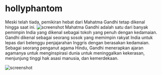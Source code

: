 # hollyphantom
Meski telah tiada, pemikiran hebat dari Mahatma Gandhi tetap dikenal hingga saat ini.
![screenshot](https://mmc.tirto.id/image/2018/01/27/header-mozaik-gandhi--tirto_ratio-16x9.jpg)
Mahatma Gandhi adalah satu dari banyak pemimpin India yang dikenal sebagai tokoh yang penuh dengan kedamaian. Gandhi dikenal sebagai seorang sosok yang memimpin rakyat India untuk lepas dari belenggu penjajarahan Inggris dengan berasakan kedamaian. Sebagai seorang penganut agama Hindu, Gandhi menerapkan ajaran agamanya untuk menginspirasi dunia untuk meninggalkan kekerasan, menjunjung tinggi hak asasi manusia, dan kemerdekaan.

![screenshot](https://m.media-amazon.com/images/I/71hZNo6og3L._SL1500_.jpg)
